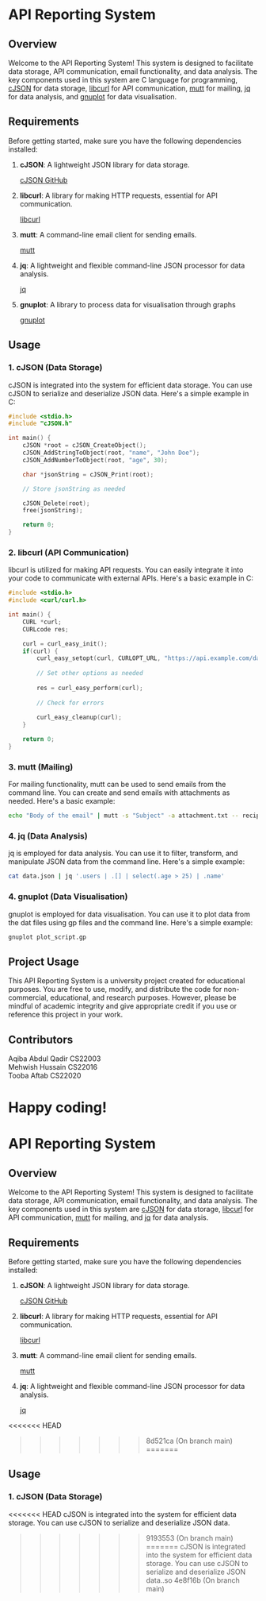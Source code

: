 # API Reporting System

## Overview

Welcome to the API Reporting System! This system is designed to facilitate data storage, API communication, email functionality, and data analysis. The key components used in this system are C language for programming, [cJSON](https://github.com/DaveGamble/cJSON) for data storage, [libcurl](https://curl.se/libcurl/) for API communication, [mutt](https://mutt.org/) for mailing, [jq](https://stedolan.github.io/jq/) for data analysis, and [gnuplot](http://www.gnuplot.info/) for data visualisation.

## Requirements

Before getting started, make sure you have the following dependencies installed:

1. **cJSON**: A lightweight JSON library for data storage.

    [cJSON GitHub](https://github.com/DaveGamble/cJSON)

2. **libcurl**: A library for making HTTP requests, essential for API communication.

    [libcurl](https://curl.se/libcurl/)

3. **mutt**: A command-line email client for sending emails.

    [mutt](https://mutt.org/)

4. **jq**: A lightweight and flexible command-line JSON processor for data analysis.

    [jq](https://stedolan.github.io/jq/)

5. **gnuplot**: A library to process data for visualisation through graphs

    [gnuplot](http://www.gnuplot.info/)


## Usage

### 1. cJSON (Data Storage)

cJSON is integrated into the system for efficient data storage. You can use cJSON to serialize and deserialize JSON data. Here's a simple example in C:

```c
#include <stdio.h>
#include "cJSON.h"

int main() {
    cJSON *root = cJSON_CreateObject();
    cJSON_AddStringToObject(root, "name", "John Doe");
    cJSON_AddNumberToObject(root, "age", 30);

    char *jsonString = cJSON_Print(root);

    // Store jsonString as needed

    cJSON_Delete(root);
    free(jsonString);

    return 0;
}
```

### 2. libcurl (API Communication)

libcurl is utilized for making API requests. You can easily integrate it into your code to communicate with external APIs. Here's a basic example in C:

```c
#include <stdio.h>
#include <curl/curl.h>

int main() {
    CURL *curl;
    CURLcode res;

    curl = curl_easy_init();
    if(curl) {
        curl_easy_setopt(curl, CURLOPT_URL, "https://api.example.com/data");
        
        // Set other options as needed
        
        res = curl_easy_perform(curl);
        
        // Check for errors
        
        curl_easy_cleanup(curl);
    }

    return 0;
}
```

### 3. mutt (Mailing)

For mailing functionality, mutt can be used to send emails from the command line. You can create and send emails with attachments as needed. Here's a basic example:

```bash
echo "Body of the email" | mutt -s "Subject" -a attachment.txt -- recipient@example.com
```

### 4. jq (Data Analysis)

jq is employed for data analysis. You can use it to filter, transform, and manipulate JSON data from the command line. Here's a simple example:

```bash
cat data.json | jq '.users | .[] | select(.age > 25) | .name'
```

### 4. gnuplot (Data Visualisation)

gnuplot is employed for data visualisation. You can use it to plot data from the dat files using gp files and the command line. Here's a simple example:

```bash
gnuplot plot_script.gp
```

## Project Usage

This API Reporting System is a university project created for educational purposes. You are free to use, modify, and distribute the code for non-commercial, educational, and research purposes. However, please be mindful of academic integrity and give appropriate credit if you use or reference this project in your work.

## Contributors

Aqiba Abdul Qadir   CS22003 </br>
Mehwish Hussain     CS22016 </br>
Tooba Aftab         CS22020

Happy coding!
=======
# API Reporting System

## Overview

Welcome to the API Reporting System! This system is designed to facilitate data storage, API communication, email functionality, and data analysis. The key components used in this system are [cJSON](https://github.com/DaveGamble/cJSON) for data storage, [libcurl](https://curl.se/libcurl/) for API communication, [mutt](https://mutt.org/) for mailing, and [jq](https://stedolan.github.io/jq/) for data analysis.

## Requirements

Before getting started, make sure you have the following dependencies installed:

1. **cJSON**: A lightweight JSON library for data storage.

    [cJSON GitHub](https://github.com/DaveGamble/cJSON)

2. **libcurl**: A library for making HTTP requests, essential for API communication.

    [libcurl](https://curl.se/libcurl/)

3. **mutt**: A command-line email client for sending emails.

    [mutt](https://mutt.org/)

4. **jq**: A lightweight and flexible command-line JSON processor for data analysis.

    [jq](https://stedolan.github.io/jq/)

<<<<<<< HEAD
>>>>>>> 8d521ca (On branch main)
=======
## Usage

### 1. cJSON (Data Storage)

<<<<<<< HEAD
cJSON is integrated into the system for efficient data storage. You can use cJSON to serialize and deserialize JSON data.
>>>>>>> 9193553 (On branch main)
=======
cJSON is integrated into the system for efficient data storage. You can use cJSON to serialize and deserialize JSON data..so
>>>>>>> 4e8f16b (On branch main)
